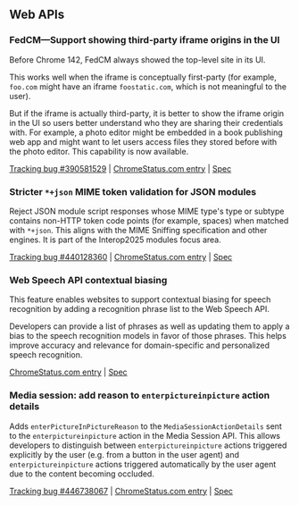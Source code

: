 ## Web APIs

### FedCM—Support showing third-party iframe origins in the UI

Before Chrome 142, FedCM always showed the top-level site in its UI.

This works well when the iframe is conceptually first-party (for example, `foo.com` might have an iframe `foostatic.com`, which is not meaningful to the user).

But if the iframe is actually third-party, it is better to show the iframe origin in the UI so users better understand who they are sharing their credentials with. For example, a photo editor might be embedded in a book publishing web app and might want to let users access files they stored before with the photo editor. This capability is now available.

[Tracking bug #390581529](https://issues.chromium.org/issues/390581529) | [ChromeStatus.com entry](https://chromestatus.com/feature/5176474637959168) | [Spec](https://github.com/w3c-fedid/FedCM/pull/774)

### Stricter `*+json` MIME token validation for JSON modules

Reject JSON module script responses whose MIME type's type or subtype contains non-HTTP token code points (for example, spaces) when matched with `*+json`. This aligns with the MIME Sniffing specification and other engines. It is part of the Interop2025 modules focus area.

[Tracking bug #440128360](https://issues.chromium.org/issues/440128360) | [ChromeStatus.com entry](https://chromestatus.com/feature/5182756304846848) | [Spec](https://mimesniff.spec.whatwg.org/#parse-a-mime-type)

### Web Speech API contextual biasing

This feature enables websites to support contextual biasing for speech recognition by adding a recognition phrase list to the Web Speech API.

Developers can provide a list of phrases as well as updating them to apply a bias to the speech recognition models in favor of those phrases. This helps improve accuracy and relevance for domain-specific and personalized speech recognition.

[ChromeStatus.com entry](https://chromestatus.com/feature/5225615177023488) | [Spec](https://webaudio.github.io/web-speech-api/#speechreco-phraselist)

### Media session: add reason to `enterpictureinpicture` action details

Adds `enterPictureInPictureReason` to the `MediaSessionActionDetails` sent to the `enterpictureinpicture` action in the Media Session API. This allows developers to distinguish between `enterpictureinpicture` actions triggered explicitly by the user (e.g. from a button in the user agent) and `enterpictureinpicture` actions triggered automatically by the user agent due to the content becoming occluded.

[Tracking bug #446738067](https://issues.chromium.org/issues/446738067) | [ChromeStatus.com entry](https://chromestatus.com/feature/6415506970116096) | [Spec](https://github.com/w3c/mediasession/pull/362)
